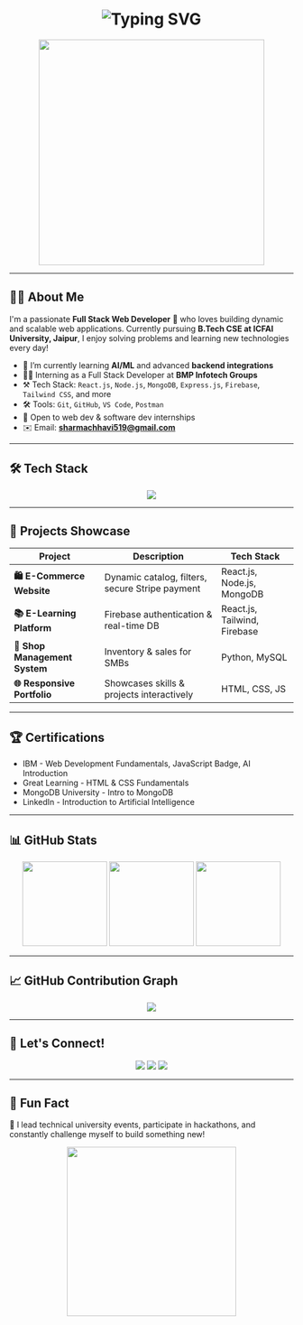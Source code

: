 

<h1 align="center">
  <img src="https://readme-typing-svg.herokuapp.com?font=Fira+Code&weight=600&size=24&pause=1000&color=00FFA3&center=true&vCenter=true&width=435&lines=Hi+There%2C+I'm+Chhavi+Sharma!;A+Full+Stack+Web+Developer+from+Jaipur!" alt="Typing SVG" />
</h1>

<div align="center">
  <img src="https://cdn.dribbble.com/users/1162077/screenshots/3848914/media/320984a87533d90b7ccdcb386e3419a1.gif" width="400"/>
</div>

---

## 🧑‍💻 About Me
I'm a passionate **Full Stack Web Developer** 🚀 who loves building dynamic and scalable web applications. Currently pursuing **B.Tech CSE at ICFAI University, Jaipur**, I enjoy solving problems and learning new technologies every day!

- 🌱 I’m currently learning **AI/ML** and advanced **backend integrations**
- 👩‍💼 Interning as a Full Stack Developer at **BMP Infotech Groups**
- ⚒️ Tech Stack: `React.js`, `Node.js`, `MongoDB`, `Express.js`, `Firebase`, `Tailwind CSS`, and more
- 🛠️ Tools: `Git`, `GitHub`, `VS Code`, `Postman`
- 💼 Open to web dev & software dev internships
- ✉️ Email: **sharmachhavi519@gmail.com**

---

## 🛠️ Tech Stack
<div align="center">
  <img src="https://skillicons.dev/icons?i=html,css,js,react,nodejs,express,mongodb,mysql,python,java,bootstrap,tailwind,git,github,vscode,figma" />
</div>

---

## 🚀 Projects Showcase
| Project | Description | Tech Stack |
|--------|-------------|------------|
| **🛍️ E-Commerce Website** | Dynamic catalog, filters, secure Stripe payment | React.js, Node.js, MongoDB |
| **📚 E-Learning Platform** | Firebase authentication & real-time DB | React.js, Tailwind, Firebase |
| **🧾 Shop Management System** | Inventory & sales for SMBs | Python, MySQL |
| **🌐 Responsive Portfolio** | Showcases skills & projects interactively | HTML, CSS, JS |

---

## 🏆 Certifications
- IBM - Web Development Fundamentals, JavaScript Badge, AI Introduction  
- Great Learning - HTML & CSS Fundamentals  
- MongoDB University - Intro to MongoDB  
- LinkedIn - Introduction to Artificial Intelligence  

---

## 📊 GitHub Stats
<div align="center">
  <img src="https://github-readme-stats.vercel.app/api?username=chhaviS04&show_icons=true&theme=radical" height="150"/>
  <img src="https://github-readme-streak-stats.herokuapp.com/?user=chhaviS04&theme=radical" height="150"/>
  <img src="https://github-readme-stats.vercel.app/api/top-langs/?username=chhaviS04&layout=compact&theme=radical" height="150"/>
</div>

---

## 📈 GitHub Contribution Graph
<div align="center">
  <img src="https://github-readme-activity-graph.vercel.app/graph?username=chhaviS04&theme=react-dark" />
</div>

---

## 🎯 Let's Connect!
<p align="center">
  <a href="https://www.linkedin.com/in/chhavi-sharma-964740289/"><img src="https://img.shields.io/badge/LinkedIn-blue?style=for-the-badge&logo=linkedin" /></a>
  <a href="mailto:sharmachhavi519@gmail.com"><img src="https://img.shields.io/badge/Email-D14836?style=for-the-badge&logo=gmail&logoColor=white" /></a>
  <a href="https://github.com/chhaviS04"><img src="https://img.shields.io/badge/GitHub-100000?style=for-the-badge&logo=github&logoColor=white" /></a>
</p>

---

## 🎉 Fun Fact
🌟 I lead technical university events, participate in hackathons, and constantly challenge myself to build something new!

<div align="center">
  <img src="https://media.giphy.com/media/qgQUggAC3Pfv687qPC/giphy.gif" width="300"/>
</div>

